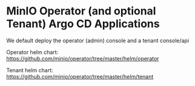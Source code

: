 # MinIO Operator (and optional Tenant) Argo CD Applications

We default deploy the operator (admin) console and a tenant console/api 

Operator helm chart: https://github.com/minio/operator/tree/master/helm/operator

Tenant helm chart: https://github.com/minio/operator/tree/master/helm/tenant
